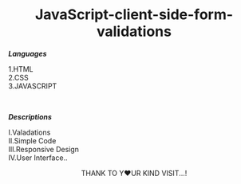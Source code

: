 <h1 align=center> JavaScript-client-side-form-validations</h1>




***Languages***

1.HTML <br/>
2.CSS <br/>
3.JAVASCRIPT

<br/>

 
***Descriptions*** <br/>

I.Valadations  <br/>
II.Simple Code  <br/>
III.Responsive Design <br/>
IV.User Interface.. 

<p align=center> THANK TO Y❤️UR KIND VISIT...!</p>


